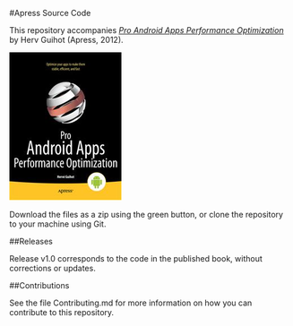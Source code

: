 #Apress Source Code

This repository accompanies [*Pro Android Apps Performance Optimization*](http://www.apress.com/9781430239994) by Herv  Guihot (Apress, 2012).

![Cover image](9781430239994.jpg)

Download the files as a zip using the green button, or clone the repository to your machine using Git.

##Releases

Release v1.0 corresponds to the code in the published book, without corrections or updates.

##Contributions

See the file Contributing.md for more information on how you can contribute to this repository.
